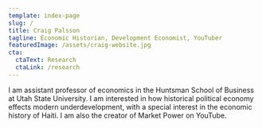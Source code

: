 ```yaml
---
template: index-page
slug: /
title: Craig Palsson
tagline: Economic Historian, Development Economist, YouTuber
featuredImage: /assets/craig-website.jpg
cta:
  ctaText: Research
  ctaLink: /research
---
```

I am assistant professor of economics in the Huntsman School of Business at Utah State University. I am interested in how historical political economy effects modern underdevelopment, with a special interest in the economic history of Haiti. I am also the creator of Market Power on YouTube.